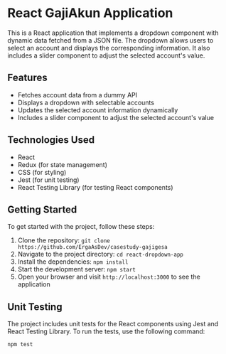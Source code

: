 # React GajiAkun Application

This is a React application that implements a dropdown component with dynamic data fetched from a JSON file. The dropdown allows users to select an account and displays the corresponding information. It also includes a slider component to adjust the selected account's value.

## Features

- Fetches account data from a dummy API
- Displays a dropdown with selectable accounts
- Updates the selected account information dynamically
- Includes a slider component to adjust the selected account's value

## Technologies Used

- React
- Redux (for state management)
- CSS (for styling)
- Jest (for unit testing)
- React Testing Library (for testing React components)

## Getting Started

To get started with the project, follow these steps:

1. Clone the repository: `git clone https://github.com/ErgaAsDev/casestudy-gajigesa`
2. Navigate to the project directory: `cd react-dropdown-app`
3. Install the dependencies: `npm install`
4. Start the development server: `npm start`
5. Open your browser and visit `http://localhost:3000` to see the application

## Unit Testing

The project includes unit tests for the React components using Jest and React Testing Library. To run the tests, use the following command:

```bash
npm test
